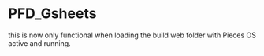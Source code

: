 # PFD_Gsheets
this is now only functional when loading the build web folder with Pieces OS active and running.
